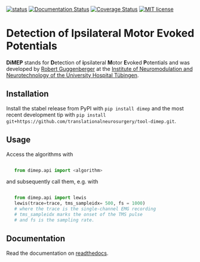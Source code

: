 
[![status](https://github.com/translationalneurosurgery/tool-dimep/workflows/pytest/badge.svg)](https://github.com/translationalneurosurgery/tool-dimep/actions) [![Documentation Status](https://readthedocs.org/projects/tool-dimep/badge/?version=latest)](https://tool-dimep.readthedocs.io/en/latest/?badge=latest) [![Coverage Status](https://coveralls.io/repos/github/translationalneurosurgery/tool-dimep/badge.svg?branch=develop)](https://coveralls.io/github/translationalneurosurgery/tool-dimep?branch=develop) [![MIT license](https://img.shields.io/badge/License-MIT-blue.svg)](https://en.wikipedia.org/wiki/MIT_License)


# Detection of Ipsilateral Motor Evoked Potentials

**DiMEP** stands for **D**etection of **i**psilateral **M**otor **E**voked **P**otentials and was developed by [Robert Guggenberger](https://www.robert-guggenberger.de) at the [Institute of Neuromodulation and Neurotechnology of the University Hospital Tübingen](https://www.medizin.uni-tuebingen.de/go/neuromodulation).


Installation
------------

Install the stabel release from PyPI with `pip install dimep` and the most recent development  tip with `pip install git+https://github.com/translationalneurosurgery/tool-dimep.git`.

Usage
-----

Access the algorithms with

``` python

   from dimep.api import <algorithm>

```
and subsequently call them, e.g. with

``` python

   from dimep.api import lewis
   lewis(trace=trace, tms_sampleidx= 500, fs = 1000)
   # where the trace is the single-channel EMG recording
   # tms_sampleidx marks the onset of the TMS pulse
   # and fs is the sampling rate.
```

Documentation
-------------

Read the documentation on [readthedocs](https://tool-dimep.readthedocs.io/en/latest/?badge=latest).
